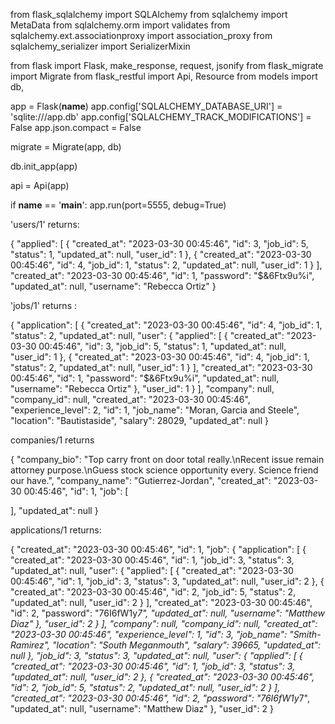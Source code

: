 <!-- TODO: models.py -->
<!-- [x] make necessary imports -->

from flask_sqlalchemy import SQLAlchemy
from sqlalchemy import MetaData
from sqlalchemy.orm import validates
from sqlalchemy.ext.associationproxy import association_proxy
from sqlalchemy_serializer import SerializerMixin

<!-- [x] build all the Classes in models and add __tablename__ properties -->
<!--
side note: be sure to use proper notation for the items that require USDC time:
example:
    created_at = db.Column(db.DateTime, server_default = db.func.now())
    updated_at = db.Column(db.DateTime, onupdate = db.func.now())
 -->
<!-- [x] include SerializerMixin wrapper to each class -->
<!-- [x] add backrefs where needed -->
<!-- ex: hero_powers = db.relationship('HeroPower', backref = 'hero') -->
<!-- [x] add the association proxies -->
<!-- example:

    ... in the case of the Hero Class ...
    powers = association_proxy('hero_powers', 'power'),

    where heroe_powers is not the name of a table, but rather the name of the relationship ...

    hero_powers = db.relationship('HeroPower', backref = 'hero')
 -->
<!-- [x] set serialize_rules that exclude the CURRENT instance of the class  -->
<!--

class Hero(db.Model, SerializerMixin):
    # ...
    serialize_rules = ('-hero_powers.power',)


class HeroPower(db.Model, SerializerMixin):
    # ...
    serialize_rules = ('-hero', '-power',)


class Power(db.Model, SerializerMixin):
    # ...
    serialize_rules = ('-hero_powers.hero',)

 -->
<!-- ex:
... within the HeroPowers class ...
hero = db.Column(db.Integer, db.ForeignKey('heroes.id'))
power = db.Column(db.Integer, db.ForeignKey('powers.id'))
serialize_rules = ('-power.hero_powers', '-hero.hero_powers')

... within the Heroes class ..
hero_powers = db.relationship('HeroPowers', backref = 'hero')
powers = association_proxy('hero_powers', 'power')
serialize_rules = ('-powers.hero', '-hero_powers.hero')

-->
<!-- [ ] add validations -->
<!--

class Power(db.Model, SerializerMixin):
   ...

    @validates('description')
    def validates_description(self, key, description):
        if not description or len(description) < 20:
            raise ValueError("Strength must have a length")
        return description
 -->
<!-- TODO: app.py -->
<!-- [ ] upgrade and migrate -->
<!--
flask db upgrade (synonymous to makemgirations)
flask db migrate (synonymous to migrate)
 -->
<!-- [ ] make necessary imports -->

from flask import Flask, make_response, request, jsonify
from flask_migrate import Migrate
from flask_restful import Api, Resource
from models import db, <!-- also include any other models here -->

<!-- [ ] make sure initial boiler plate code is in place -->

app = Flask(**name**)
app.config['SQLALCHEMY_DATABASE_URI'] = 'sqlite:///app.db'
app.config['SQLALCHEMY_TRACK_MODIFICATIONS'] = False
app.json.compact = False

migrate = Migrate(app, db)

db.init_app(app)

api = Api(app)

if **name** == '**main**':
app.run(port=5555, debug=True)

<!-- [ ] GET (all) example -->
<!--
class Hero(Resource):
    def get(self):
        heroes = Hero.query.all()
        heroes_dict = [hero.to_dict() for hero in heroes]
        response = make_response(
            jsonify(heroes_dict),
            200
        )
        return response
-->
<!-- [ ] PUT example -->
<!--

class Heroes(Resource):
    def get(self):
        heroes = Hero.query.all()
        if (heroes):
            heroes_dict = [hero.to_dict() for hero in heroes]
            return make_response(heroes_dict, 200)
        else:
            return make_response("no heroes found", 404)

    def put(self):
        try:
            new_hero = Hero(
                name=request.get_json()['name'],
                super_name=request.get_json()['super_name']
            )
            db.session.add(new_hero)
            db.session.commit()
            return_hero = Hero.query.filter_by(
                id=new_hero.id).first().to_dict()
            return make_response(return_hero, 201)
        except ValueError:
            return make_response("value don't workkkk", 404)

 -->

 <!-- !!! -->

'users/1' returns:

{
"applied": [
{
"created_at": "2023-03-30 00:45:46",
"id": 3,
"job_id": 5,
"status": 1,
"updated_at": null,
"user_id": 1
},
{
"created_at": "2023-03-30 00:45:46",
"id": 4,
"job_id": 1,
"status": 2,
"updated_at": null,
"user_id": 1
}
],
"created_at": "2023-03-30 00:45:46",
"id": 1,
"password": "$&6Ftx9u%i",
"updated_at": null,
"username": "Rebecca Ortiz"
}

'jobs/1' returns :

{
"application": [
{
"created_at": "2023-03-30 00:45:46",
"id": 4,
"job_id": 1,
"status": 2,
"updated_at": null,
"user": {
"applied": [
{
"created_at": "2023-03-30 00:45:46",
"id": 3,
"job_id": 5,
"status": 1,
"updated_at": null,
"user_id": 1
},
{
"created_at": "2023-03-30 00:45:46",
"id": 4,
"job_id": 1,
"status": 2,
"updated_at": null,
"user_id": 1
}
],
"created_at": "2023-03-30 00:45:46",
"id": 1,
"password": "$&6Ftx9u%i",
"updated_at": null,
"username": "Rebecca Ortiz"
},
"user_id": 1
}
],
"company": null,
"company_id": null,
"created_at": "2023-03-30 00:45:46",
"experience_level": 2,
"id": 1,
"job_name": "Moran, Garcia and Steele",
"location": "Bautistaside",
"salary": 28029,
"updated_at": null
}

companies/1 returns

{
"company_bio": "Top carry front on door total really.\nRecent issue remain attorney purpose.\nGuess stock science opportunity every. Science friend our have.",
"company_name": "Gutierrez-Jordan",
"created_at": "2023-03-30 00:45:46",
"id": 1,
"job": [

],
"updated_at": null
}

applications/1 returns:

{
"created_at": "2023-03-30 00:45:46",
"id": 1,
"job": {
"application": [
{
"created_at": "2023-03-30 00:45:46",
"id": 1,
"job_id": 3,
"status": 3,
"updated_at": null,
"user": {
"applied": [
{
"created_at": "2023-03-30 00:45:46",
"id": 1,
"job_id": 3,
"status": 3,
"updated_at": null,
"user_id": 2
},
{
"created_at": "2023-03-30 00:45:46",
"id": 2,
"job_id": 5,
"status": 2,
"updated_at": null,
"user_id": 2
}
],
"created_at": "2023-03-30 00:45:46",
"id": 2,
"password": "76I6fW1y*7",
"updated_at": null,
"username": "Matthew Diaz"
},
"user_id": 2
}
],
"company": null,
"company_id": null,
"created_at": "2023-03-30 00:45:46",
"experience_level": 1,
"id": 3,
"job_name": "Smith-Ramirez",
"location": "South Meganmouth",
"salary": 39665,
"updated_at": null
},
"job_id": 3,
"status": 3,
"updated_at": null,
"user": {
"applied": [
{
"created_at": "2023-03-30 00:45:46",
"id": 1,
"job_id": 3,
"status": 3,
"updated_at": null,
"user_id": 2
},
{
"created_at": "2023-03-30 00:45:46",
"id": 2,
"job_id": 5,
"status": 2,
"updated_at": null,
"user_id": 2
}
],
"created_at": "2023-03-30 00:45:46",
"id": 2,
"password": "76I6fW1y*7",
"updated_at": null,
"username": "Matthew Diaz"
},
"user_id": 2
}
